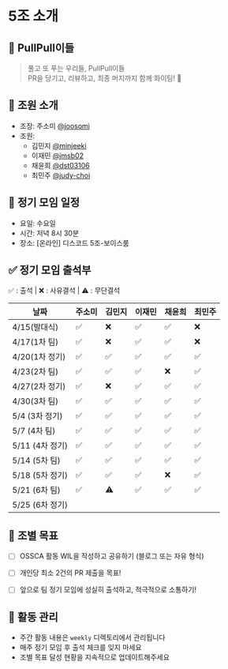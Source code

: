 # 5조 소개

## 🌱 PullPull이들

> 풀고 또 푸는 우리들, PullPull이들 <br>
> PR을 당기고, 리뷰하고, 최종 머지까지 함께 화이팅! 💪

## 👥 조원 소개

- 조장: 주소미 [@joosomi](https://github.com/joosomi)
- 조원:
  - 김민지 [@minjeeki](https://github.com/minjeeki)
  - 이재민 [@jmsb02](https://github.com/jmsb02)
  - 채윤희 [@dst03106](https://github.com/dst03106)
  - 최민주 [@judy-choi](https://github.com/judy-choi)

## 📅 정기 모임 일정

- 요일: 수요일
- 시간: 저녁 8시 30분
- 장소: [온라인] 디스코드 5조-보이스룸

## ✅ 정기 모임 출석부

✅ : 출석 | ❌ : 사유결석 | ⚠️ : 무단결석

| 날짜           | 주소미 | 김민지 | 이재민 | 채윤희 | 최민주 |
| -------------- | ------ | ------ | ------ | ------ | ------ |
| 4/15(발대식)   | ✅     | ❌     | ✅     | ✅     | ❌     |
| 4/17(1차 팀)   | ✅     | ❌     | ✅     | ✅     | ❌     |
| 4/20(1차 정기) | ✅     | ✅     | ✅     | ✅     | ✅     |
| 4/23(2차 팀)   | ✅     | ✅     | ✅     | ❌     | ✅     |
| 4/27(2차 정기) | ✅     | ❌     | ✅     | ✅     | ✅     |
| 4/30(3차 팀)   | ✅     | ✅     | ✅     | ✅     | ✅     |
| 5/4  (3차 정기) | ✅     | ✅     | ✅     | ✅     | ✅     |
| 5/7  (4차 팀)  | ✅     | ✅     | ✅     | ✅     | ✅     |
| 5/11 (4차 정기) | ✅     | ✅     | ✅     | ✅     | ✅     |
| 5/14 (5차 팀)  | ✅     | ✅     | ✅     | ✅     | ✅     |
| 5/18 (5차 정기) | ✅     | ✅     | ✅     | ❌     | ✅     |
| 5/21 (6차 팀)  | ✅     | ⚠️     | ✅     | ✅     | ✅        |
| 5/25 (6차 정기) |        |        |        |        |        |

## 🎯 조별 목표

- [ ] OSSCA 활동 WIL을 작성하고 공유하기 (블로그 또는 자유 형식)
- [ ] 개인당 최소 2건의 PR 제출을 목표!
- [ ] 앞으로 팀 정기 모임에 성실히 출석하고, 적극적으로 소통하기!


## 📝 활동 관리

- 주간 활동 내용은 `weekly` 디렉토리에서 관리됩니다
- 매주 정기 모임 후 출석 체크를 잊지 마세요
- 조별 목표 달성 현황을 지속적으로 업데이트해주세요
